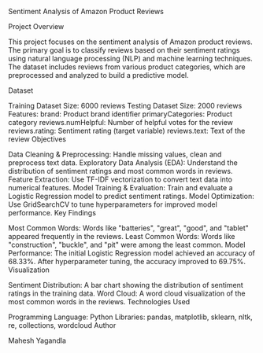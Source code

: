 Sentiment Analysis of Amazon Product Reviews

Project Overview

This project focuses on the sentiment analysis of Amazon product reviews. The primary goal is to classify reviews based on their sentiment ratings using natural language processing (NLP) and machine learning techniques. The dataset includes reviews from various product categories, which are preprocessed and analyzed to build a predictive model.

Dataset

Training Dataset Size: 6000 reviews
Testing Dataset Size: 2000 reviews
Features:
brand: Product brand identifier
primaryCategories: Product category
reviews.numHelpful: Number of helpful votes for the review
reviews.rating: Sentiment rating (target variable)
reviews.text: Text of the review
Objectives

Data Cleaning & Preprocessing: Handle missing values, clean and preprocess text data.
Exploratory Data Analysis (EDA): Understand the distribution of sentiment ratings and most common words in reviews.
Feature Extraction: Use TF-IDF vectorization to convert text data into numerical features.
Model Training & Evaluation: Train and evaluate a Logistic Regression model to predict sentiment ratings.
Model Optimization: Use GridSearchCV to tune hyperparameters for improved model performance.
Key Findings

Most Common Words: Words like "batteries", "great", "good", and "tablet" appeared frequently in the reviews.
Least Common Words: Words like "construction", "buckle", and "pit" were among the least common.
Model Performance: The initial Logistic Regression model achieved an accuracy of 68.33%. After hyperparameter tuning, the accuracy improved to 69.75%.
Visualization

Sentiment Distribution: A bar chart showing the distribution of sentiment ratings in the training data.
Word Cloud: A word cloud visualization of the most common words in the reviews.
Technologies Used

Programming Language: Python
Libraries: pandas, matplotlib, sklearn, nltk, re, collections, wordcloud
Author

Mahesh Yagandla

